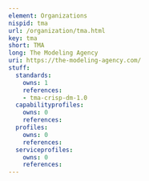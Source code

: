 ```yaml
---
element: Organizations
nispid: tma
url: /organization/tma.html
key: tma
short: TMA
long: The Modeling Agency
uri: https://the-modeling-agency.com/
stuff:
  standards:
    owns: 1
    references:
    - tma-crisp-dm-1.0
  capabilityprofiles:
    owns: 0
    references:
  profiles:
    owns: 0
    references:
  serviceprofiles:
    owns: 0
    references:
---
```

